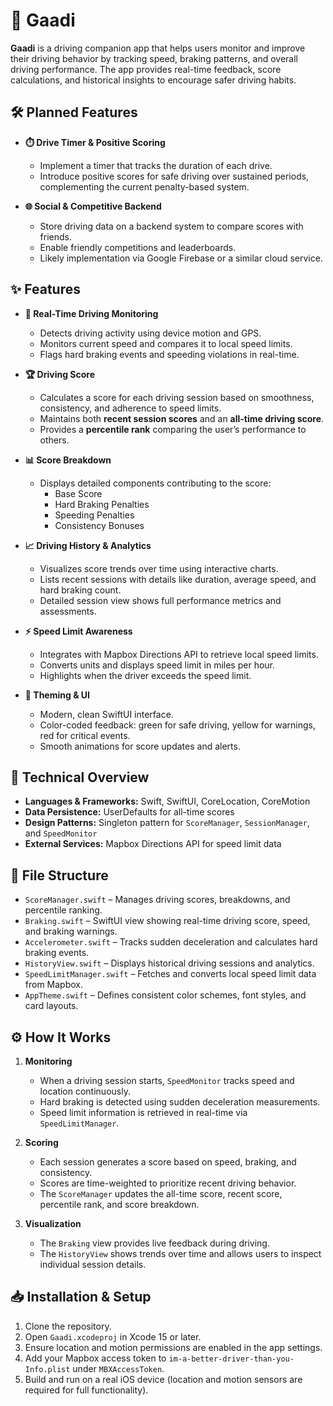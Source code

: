 # 🚗 Gaadi

**Gaadi** is a driving companion app that helps users monitor and improve their driving behavior by tracking speed, braking patterns, and overall driving performance. The app provides real-time feedback, score calculations, and historical insights to encourage safer driving habits.

## 🛠️ Planned Features

- **⏱️ Drive Timer & Positive Scoring**
  - Implement a timer that tracks the duration of each drive.
  - Introduce positive scores for safe driving over sustained periods, complementing the current penalty-based system.
  
- **🌐 Social & Competitive Backend**
  - Store driving data on a backend system to compare scores with friends.
  - Enable friendly competitions and leaderboards.
  - Likely implementation via Google Firebase or a similar cloud service.

## ✨ Features

- **🚦 Real-Time Driving Monitoring**
  - Detects driving activity using device motion and GPS.
  - Monitors current speed and compares it to local speed limits.
  - Flags hard braking events and speeding violations in real-time.
  
- **🏆 Driving Score**
  - Calculates a score for each driving session based on smoothness, consistency, and adherence to speed limits.
  - Maintains both **recent session scores** and an **all-time driving score**.
  - Provides a **percentile rank** comparing the user’s performance to others.

- **📊 Score Breakdown**
  - Displays detailed components contributing to the score:
    - Base Score
    - Hard Braking Penalties
    - Speeding Penalties
    - Consistency Bonuses

- **📈 Driving History & Analytics**
  - Visualizes score trends over time using interactive charts.
  - Lists recent sessions with details like duration, average speed, and hard braking count.
  - Detailed session view shows full performance metrics and assessments.

- **⚡ Speed Limit Awareness**
  - Integrates with Mapbox Directions API to retrieve local speed limits.
  - Converts units and displays speed limit in miles per hour.
  - Highlights when the driver exceeds the speed limit.

- **🎨 Theming & UI**
  - Modern, clean SwiftUI interface.
  - Color-coded feedback: green for safe driving, yellow for warnings, red for critical events.
  - Smooth animations for score updates and alerts.

## 🧰 Technical Overview

- **Languages & Frameworks:** Swift, SwiftUI, CoreLocation, CoreMotion
- **Data Persistence:** UserDefaults for all-time scores
- **Design Patterns:** Singleton pattern for `ScoreManager`, `SessionManager`, and `SpeedMonitor`
- **External Services:** Mapbox Directions API for speed limit data

## 📂 File Structure

- `ScoreManager.swift` – Manages driving scores, breakdowns, and percentile ranking.
- `Braking.swift` – SwiftUI view showing real-time driving score, speed, and braking warnings.
- `Accelerometer.swift` – Tracks sudden deceleration and calculates hard braking events.
- `HistoryView.swift` – Displays historical driving sessions and analytics.
- `SpeedLimitManager.swift` – Fetches and converts local speed limit data from Mapbox.
- `AppTheme.swift` – Defines consistent color schemes, font styles, and card layouts.

## ⚙️ How It Works

1. **Monitoring**
   - When a driving session starts, `SpeedMonitor` tracks speed and location continuously.
   - Hard braking is detected using sudden deceleration measurements.
   - Speed limit information is retrieved in real-time via `SpeedLimitManager`.

2. **Scoring**
   - Each session generates a score based on speed, braking, and consistency.
   - Scores are time-weighted to prioritize recent driving behavior.
   - The `ScoreManager` updates the all-time score, recent score, percentile rank, and score breakdown.

3. **Visualization**
   - The `Braking` view provides live feedback during driving.
   - The `HistoryView` shows trends over time and allows users to inspect individual session details.

## 📥 Installation & Setup

1. Clone the repository.
2. Open `Gaadi.xcodeproj` in Xcode 15 or later.
3. Ensure location and motion permissions are enabled in the app settings.
4. Add your Mapbox access token to `im-a-better-driver-than-you-Info.plist` under `MBXAccessToken`.
5. Build and run on a real iOS device (location and motion sensors are required for full functionality).
